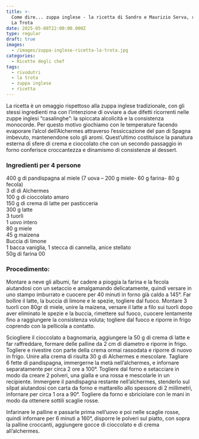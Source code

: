 ```yaml
---
title: >-
  Come dire... zuppa inglese - la ricetta di Sandro e Maurizio Serva, ristorante
  La Trota
date: 2025-05-08T22:00:00.000Z
type: regular
draft: true
images:
  - /images/zuppa-inglese-ricetta-la-trota.jpg
categories:
  - Ricette degli chef
tags:
  - rivodutri
  - la trota
  - zuppa inglese
  - ricetta
---
```


La ricetta è un omaggio rispettoso alla zuppa inglese tradizionale, con gli stessi ingredienti ma con l’intenzione di ovviare a due difetti ricorrenti nelle zuppe inglesi “casalinghe”: la spiccata alcolicità e la consistenza monocorde. Per questo motivo giochiamo con le temperature facendo evaporare l’alcol dell’Alchermes attraverso l’essiccazione del pan di Spagna imbevuto, mantenendone solo gli aromi. Quest’ultimo costituisce la panatura esterna di sfere di crema e cioccolato che con un secondo passaggio in forno conferisce croccantezza e dinamismo di consistenze al dessert.

### Ingredienti per 4 persone

400 g di pandispagna al miele (7 uova – 200 g miele- 60 g farina- 80 g fecola)\
3 dl di Alchermes\
100 g di cioccolato amaro\
150 g di crema di latte per pasticceria\
300 g latte\
3 tuorli\
1 uovo intero\
80 g miele\
45 g maizena\
Buccia di limone\
1 bacca vaniglia, 1 stecca di cannella, anice stellato\
50g di farina 00

### Procedimento:

Montare a neve gli albumi, far cadere a pioggia la farina e la fecola aiutandosi con un setaccio e amalgamando delicatamente, quindi versare in uno stampo imburrato e cuocere per 40 minuti in forno già caldo a 145°. Far bollire il latte, la buccia di limone e le spezie, togliere dal fuoco. Montare 3 tuorli con 80gr di miele, unire la maizena, versare il latte a filo sui tuorli dopo aver eliminato le spezie e la buccia, rimettere sul fuoco, cuocere lentamente fino a raggiungere la consistenza voluta; togliere dal fuoco e riporre in frigo coprendo con la pellicola a contatto. 

Sciogliere il cioccolato a bagnomaria, aggiungere la 50 g di crema di latte e far raffreddare, formare delle palline da 2 cm di diametro e riporre in frigo. Togliere e rivestire con parte della crema ormai rassodata e riporre di nuovo in frigo. Unire alla crema di risulta 30 g di Alchermes e mescolare. Tagliare 6 fette di pandispagna, immergerne la metà nell’alchermes, e infornare separatamente per circa 2 ore a 100°. Togliere dal forno e setacciare in modo da creare 2 polveri, una gialla e una rossa e mescolarle in un recipiente. Immergere il pandispagna restante nell’alchermes, stenderlo sul silpat aiutandosi con carta da forno e mattarello allo spessore di 2 millimetri, infornare per circa 1 ora a 90°. Togliere da forno e sbriciolare con le mani in modo da ottenere sottili scaglie rosse.

Infarinare le palline e passarle prima nell’uovo e poi nelle scaglie rosse, quindi infornare per 6 minuti a 160°, disporre le polveri sul piatto, con sopra la palline croccanti, aggiungere gocce di cioccolato e di crema all’alchermes.
